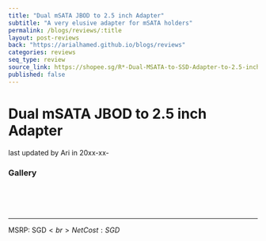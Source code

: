 ```yaml
---
title: "Dual mSATA JBOD to 2.5 inch Adapter"
subtitle: "A very elusive adapter for mSATA holders"
permalink: /blogs/reviews/:title
layout: post-reviews
back: "https://arialhamed.github.io/blogs/reviews"
categories: reviews
seq_type: review
source_link: https://shopee.sg/R*-Dual-MSATA-to-SSD-Adapter-to-2.5-inch-Riser-Card-6Gbps-Converter-Card-i.240551104.19079412207
published: false
---
```


# Dual mSATA JBOD to 2.5 inch Adapter

<span class="timestamp">last updated by Ari in 20xx-xx-</span>



### Gallery

<br><br><br><hr>
MSRP: SGD$<br>
Net Cost: SGD$